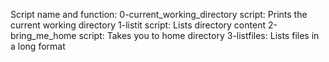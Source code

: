 Script name and function:
0-current_working_directory script: Prints the current working directory
1-listit script: Lists directory content
2-bring_me_home script: Takes you to home directory
3-listfiles: Lists files in a long format 
